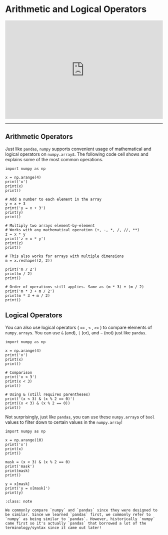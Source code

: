 # Arithmetic and Logical Operators

<div style="position: relative; padding-bottom: 62.5%; height: 0;">
    <iframe src="https://www.loom.com/embed/fb823082034e49e29c4f42a59130a3f5" frameborder="0" webkitallowfullscreen mozallowfullscreen allowfullscreen style="position: absolute; top: 0; left: 0; width: 100%; height: 100%;"></iframe>
</div>

---

## Arithmetic Operators

Just like `pandas`, `numpy` supports convenient usage of mathematical and logical operators on `numpy.array`s. The following code cell shows and explains some of the most common operations.

```{snippet}
import numpy as np

x = np.arange(4)
print('x')
print(x)
print()

# Add a number to each element in the array
y = x + 3
print('y = x + 3')
print(y)
print()

# Multiply two arrays element-by-element
# Works with any mathematical operation (+, -, *, /, //, **)
z = x * y
print('z = x * y')
print(z)
print()

# This also works for arrays with multiple dimensions
m = x.reshape((2, 2))

print('m / 2')
print(m / 2)
print()

# Order of operations still applies. Same as (m * 3) + (m / 2)
print('m * 3 + m / 2')
print(m * 3 + m / 2)
print()
```

## Logical Operators

You can also use logical operators ( `==` , `<` , `>=` ) to compare elements of `numpy.array`s. You can use `&` (and), `|` (or), and `~` (not) just like `pandas`.

```{snippet}
import numpy as np

x = np.arange(4)
print('x')
print(x)
print()

# Comparison
print('x < 3')
print(x < 3)
print()

# Using & (still requires parentheses)
print('(x < 3) & (x % 2 == 0)')
print((x < 3) & (x % 2 == 0))
print()
```

Not surprisingly, just like `pandas`, you can use these `numpy.array`s of `bool` values to filter down to certain values in the `numpy.array`!

```{snippet}
import numpy as np

x = np.arange(10)
print('x')
print(x)
print()

mask = (x < 3) & (x % 2 == 0)
print('mask')
print(mask)
print()

y = x[mask]
print('y = x[mask]')
print(y)
```

```{admonition} Note
:class: note

We commonly compare `numpy` and `pandas` since they were designed to be similar. Since we learned `pandas` first, we commonly refer to `numpy` as being similar to `pandas`. However, historically `numpy` came first so it's actually `pandas` that borrowed a lot of the terminology/syntax since it came out later!

```
